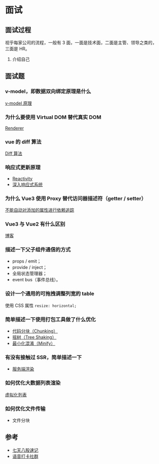 # 面试

## 面试过程

视乎每家公司的流程，一般有 3 面，一面是技术面，二面是主管、领导之类的，三面是 HR。

1. 介绍自己

## 面试题

### v-model，即数据双向绑定原理是什么

[v-model 原理](framework/vue/principle/directives/v-model/)

### 为什么要使用 Virtual DOM 替代真实 DOM

[Renderer](framework/vue/renderer/)

### vue 的 diff 算法

[Diff 算法](framework/vue/diff.md)

### 响应式更新原理

- [Reactivity](framework/vue/reactivity/)
- [深入响应式系统](https://cn.vuejs.org/guide/extras/reactivity-in-depth.html)

### 为什么 Vue3 使用 Proxy 替代访问器描述符（getter / setter）

[不能自动对添加的属性进行依赖追踪](framework/vue/reactivity/#实现-reactive)

### Vue3 与 Vue2 有什么区别

[博客](framework/vue/difference.md)

### 描述一下父子组件通信的方式

- props / emit；
- provide / inject；
- 全局状态管理器；
- event bus（事件总线）。

### 设计一个通用的可拖拽调整列宽的 table

使用 CSS 属性 `resize: horizontal;`

### 简单描述一下使用打包工具做了什么优化

- [代码分块（Chunking）](builder/vite/chunking.md)
- [摇树（Tree Shaking）](builder/vite/tree-shaking.md)
- [最小化混淆（Minify）](builder/vite/minify.md)

### 有没有接触过 SSR，简单描述一下

- [服务端渲染](https://cn.vuejs.org/guide/scaling-up/ssr.html)

### 如何优化大数据列表渲染

[虚拟化列表](web/technique/virtual-list/)

### 如何优化文件传输

- 文件分块

## 参考

- [七天八股速记](https://leetcode.cn/leetbook/read/7-day-interview-qian-duan/dmm5fs/)
- [语音打卡社群](https://github.com/febobo/web-interview)
